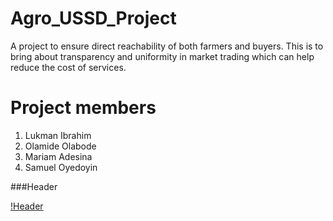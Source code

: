 # Agro_USSD_Project
A project to ensure direct reachability of both farmers and buyers. This is to bring about transparency and uniformity in market trading which can help reduce the cost of services.


# Project members

1. Lukman Ibrahim
2. Olamide Olabode
3. Mariam Adesina
4. Samuel Oyedoyin

###Header

[!Header](<https://github.com/user-attachments/assets/ad95fa4c-4831-4f08-a826-9403cbed08a3>)